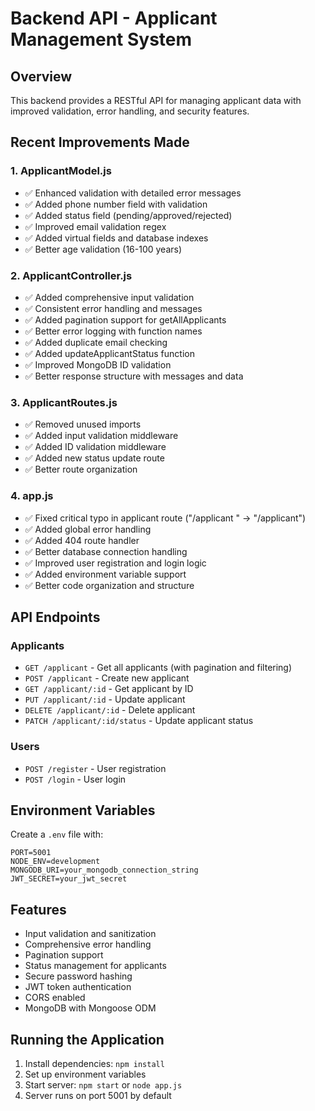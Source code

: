 # Backend API - Applicant Management System

## Overview
This backend provides a RESTful API for managing applicant data with improved validation, error handling, and security features.

## Recent Improvements Made

### 1. ApplicantModel.js
- ✅ Enhanced validation with detailed error messages
- ✅ Added phone number field with validation
- ✅ Added status field (pending/approved/rejected)
- ✅ Improved email validation regex
- ✅ Added virtual fields and database indexes
- ✅ Better age validation (16-100 years)

### 2. ApplicantController.js
- ✅ Added comprehensive input validation
- ✅ Consistent error handling and messages
- ✅ Added pagination support for getAllApplicants
- ✅ Better error logging with function names
- ✅ Added duplicate email checking
- ✅ Added updateApplicantStatus function
- ✅ Improved MongoDB ID validation
- ✅ Better response structure with messages and data

### 3. ApplicantRoutes.js
- ✅ Removed unused imports
- ✅ Added input validation middleware
- ✅ Added ID validation middleware
- ✅ Added new status update route
- ✅ Better route organization

### 4. app.js
- ✅ Fixed critical typo in applicant route ("/applicant " → "/applicant")
- ✅ Added global error handling
- ✅ Added 404 route handler
- ✅ Better database connection handling
- ✅ Improved user registration and login logic
- ✅ Added environment variable support
- ✅ Better code organization and structure

## API Endpoints

### Applicants
- `GET /applicant` - Get all applicants (with pagination and filtering)
- `POST /applicant` - Create new applicant
- `GET /applicant/:id` - Get applicant by ID
- `PUT /applicant/:id` - Update applicant
- `DELETE /applicant/:id` - Delete applicant
- `PATCH /applicant/:id/status` - Update applicant status

### Users
- `POST /register` - User registration
- `POST /login` - User login

## Environment Variables
Create a `.env` file with:
```
PORT=5001
NODE_ENV=development
MONGODB_URI=your_mongodb_connection_string
JWT_SECRET=your_jwt_secret
```

## Features
- Input validation and sanitization
- Comprehensive error handling
- Pagination support
- Status management for applicants
- Secure password hashing
- JWT token authentication
- CORS enabled
- MongoDB with Mongoose ODM

## Running the Application
1. Install dependencies: `npm install`
2. Set up environment variables
3. Start server: `npm start` or `node app.js`
4. Server runs on port 5001 by default
